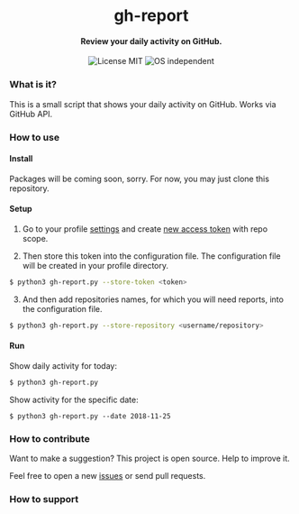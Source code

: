 <h1 align="center">
  gh-report
</h1>

<h4 align="center">
  Review your daily activity on GitHub.
</h4>

<p align="center">
  <img alt="License MIT" src="https://img.shields.io/github/license/mashape/apistatus.svg?style=flat-square">
  <img alt="OS independent" src="https://img.shields.io/badge/platform-independent-yellow.svg?style=flat-square">
</p>

### What is it?

This is a small script that shows your daily activity on GitHub. Works via GitHub API.

### How to use

#### Install

Packages will be coming soon, sorry. For now, you may just clone this repository. 

#### Setup
1. Go to your profile [settings](https://github.com/settings/tokens) and create [new access token](https://github.com/settings/tokens/new) with repo scope.

2. Then store this token into the configuration file. The configuration file will be created in your profile directory.
```bash
$ python3 gh-report.py --store-token <token>
```

3. And then add repositories names, for which you will need reports, into the configuration file.
```bash
$ python3 gh-report.py --store-repository <username/repository>
```

#### Run
Show daily activity for today:
```bash
$ python3 gh-report.py
```

Show activity for the specific date:
```
$ python3 gh-report.py --date 2018-11-25
```

### How to contribute
Want to make a suggestion? This project is open source. Help to improve it.

Feel free to open a new [issues](https://github.com/digitalduke/gh-report/issues/) or send pull requests.

### How to support
